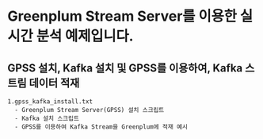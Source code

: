 # Greenplum Stream Server를 이용한 실시간 분석 예제입니다.

## GPSS 설치, Kafka 설치 및 GPSS를 이용하여, Kafka 스트림 데이터 적재
```
1.gpss_kafka_install.txt
  - Greenplum Stream Server(GPSS) 설치 스크립트
  - Kafka 설치 스크립트
  - GPSS를 이용하여 Kafka Stream을 Greenplum에 적재 예시
```

